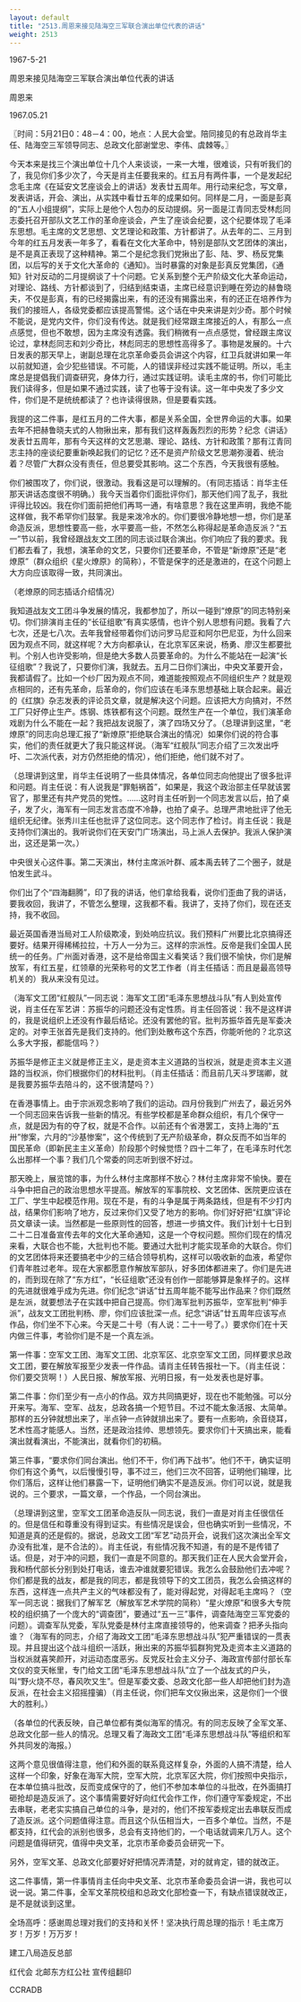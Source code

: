 ```yaml
---
layout: default
title: "2513.周恩来接见陆海空三军联合演出单位代表的讲话"
weight: 2513
---
```


1967-5-21

周恩来接见陆海空三军联合演出单位代表的讲话

周恩来

1967.05.21

〖时间：5月21日0：48－4：00，地点：人民大会堂。陪同接见的有总政肖华主任、陆海空三军领导同志、总政文化部谢堂忠、李伟、虞棘等。〗

今天本来是找三个演出单位十几个人来谈谈，一来一大堆，很难谈，只有听我们的了，我见你们多少次了，今天是肖主任要我来的。红五月有两件事，一个是发起纪念毛主席《在延安文艺座谈会上的讲话》发表廿五周年。用行动来纪念，写文章，发表讲话，开会、演出，从实践中看廿五年的成果如何。同样是二月，一面是彭真的“五人小组提纲”，实际上是他个人包办的反动提纲。另一面是江青同志受林彪同志委托召开部队文艺工作的革命座谈会，产生了座谈会纪要，这个纪要体现了毛泽东思想。毛主席的文艺思想、文艺理论和政策、方针都讲了。从去年的二、三月到今年的红五月发表一年多了，看看在文化大革命中，特别是部队文艺团体的演出，是不是真正表现了这种精神。第二个是纪念我们党揪出了彭、陆、罗、杨反党集团，以后写的关于文化大革命的《通知》。当时暴露的对象是彭真反党集团，《通知》针对反动的二月提纲谈了十个问题。它关系到整个无产阶级文化大革命运动，对理论、路线、方针都谈到了，归结到结束语，主席已经意识到睡在旁边的赫鲁晓夫，不仅是彭真，有的已经揭露出来，有的还没有揭露出来，有的还正在培养作为我们的接班人，各级党委都应该提高警惕。这个话在中央来讲是刘少奇。那个时候不能说，是党内文件，你们没有传达。就是我们经常跟主席接近的人，有那么一点点感觉，但也不敢想，因为主席没有透露。我们稍微有一点点感觉，曾经跟主席议论过，拿林彪同志和刘少奇比，林彪同志的思想性高得多了。事物是发展的。十六日发表的那天早上，谢副总理在北京革命委员会讲这个内容，红卫兵就讲如果一年以前就知道，会少犯些错误。不可能，人的错误非经过实践不能证明。所以，毛主席总是提倡我们调查研究，身体力行，通过实践证明。读毛主席的书，你们可能比我们读得多，但是如果不通过实践，读了也等于没有读。这一年中央发了多少文件，你们是不是统统都读了？也许读得很熟，但是要看实践。

我提的这二件事，是红五月的二件大事，都是关系全国，全世界命运的大事。如果去年不把赫鲁晓夫式的人物揪出来，那有我们这样轰轰烈烈的形势？纪念《讲话》发表廿五周年，那有今天这样的文艺思潮、理论、路线、方针和政策？那有江青同志主持的座谈纪要重新唤起我们的记忆？还不是资产阶级文艺思潮弥漫着、统治着？尽管广大群众没有责任，但总要受其影响。这二个东西，今天我很有感触。

你们被围攻了，你们说，很激动。我看这是可以理解的。（有同志插话：肖华主任那天讲话态度很不明确。）我今天当着你们面批评你们，那天他们闯了乱子，我批评得比较凶。我在你们面前把他们再骂一通，有啥意思？我在这里声明，我绝不能这样做，我不希罕你们鼓掌。我是来泼冷水的。你们要很冷静地想一想，你们是革命造反派，思想性要高一些，水平要高一些，不然怎么称得起是革命造反派？“五一”节以前，我曾经跟战友文工团的同志谈过联合演出。你们响应了我的要求。我们都去看了，我想，演革命的文艺，只要你们还要革命，不管是“新燎原”还是“老燎原”（群众组织《星火燎原》的简称），不管是保字的还是激进的，在这个问题上大方向应该取得一致，共同演出。

（老燎原的同志插话介绍情况）

我知道战友文工团斗争发展的情况，我都参加了，所以一碰到“燎原”的同志特别亲切。你们排演肖主任的“长征组歌”有真实感情，也许个别人思想有问题。我看了六七次，还是七八次。去年我曾经带着你们访问罗马尼亚和阿尔巴尼亚，为什么回来因为观点不同，就这样呢？大方向都承认，在北京军区来说，杨勇、廖汉生都要批判。个别人也许受影响，但是绝大多数人员要革命的。为什么不能站在一起演“长征组歌”？我说了，只要你们演，我就去。五月二日你们演出，中央文革要开会，我都请假了。比如一个纱厂因为观点不同，难道能按照观点不同组织生产？就是观点相同的，还有先革命，后革命的，你们应该在毛泽东思想基础上联合起来。最近的《红旗》杂志发表的评论员文章，就是解决这个问题。应该把大方向搞对，不然工厂只好停止生产。炼钢、炼铁都有这个问题。既然生产在一个单位，我们演革命戏剧为什么不能在一起？我把战友说服了，演了四场又分了。（总理讲到这里，“老燎原”的同志向总理汇报了“新燎原”拒绝联合演出的情况）如果你们说的符合事实，他们的责任就更大了我只能这样说。（海军“红舰队”同志介绍了三次发出呼吁、二次派代表，对方仍然拒绝的情况），他们拒绝，他们就不对了。

（总理讲到这里，肖华主任说明了一些具体情况，各单位同志向他提出了很多批评和问题。肖主任说：有人说我是“罪魁祸首”，如果是，我这个政治部主任早就该罢官了，那里还有共产党员的党性。……这时肖主任听到一个同志发言以后，拍了桌子，发了火，海军有一同志发言态度不冷静，也拍了桌子。总理严肃地批评了他无组织无纪律。张秀川主任也批评了这位同志。这个同志作了检讨。肖主任说：我是支持你们演出的。我听说你们在天安门广场演出，马上派人去保护。我派人保护演出，这还是第一次。）

中央很关心这件事。第二天演出，林付主席派叶群、戚本禹去转了二个圈子，就是怕发生武斗。

你们出了个“四海翻腾”，印了我的讲话，他们拿给我看，说你们歪曲了我的讲话，要我收回，我讲了，不管怎么整理，这我都不看。我讲了，支持了你们，现在还支持，我不收回。

最近英国香港当局对工人阶级欺凌，到处响应抗议。我们预料广州要比北京搞得还要好。结果开得稀稀拉拉，十万人一分为三。这样的宗派性。反帝是我们全国人民统一的任务。广州面对香港，这不是给帝国主义看笑话？我们很不愉快，你们是解放军，有红五星，红领章的光荣称号的文艺工作者（肖主任插话：而且是最高领导机关的）我从来没有见过。

（海军文工团“红舰队”一同志说：海军文工团“毛泽东思想战斗队”有人到处宣传说，肖主任在军艺讲：苏振华的问题还没有定性质。肖主任回答说：我不是这样讲的，我是说组织上还没有作最后结论。还没有罢他的官。批判苏振华首先是军委决定的。对李王张首先是我们支持的。他们到处散布这个东西，你能听他的？北京这么多大字报，都能信吗？）

苏振华是修正主义就是修正主义，是走资本主义道路的当权派，就是走资本主义道路的当权派，你们根据你们的材料批判。（肖主任插话：而且前几天斗罗瑞卿，就是我要苏振华去陪斗的，这不很清楚吗？）

在香港事情上。由于宗派观念影响了我们的运动。四月份我到广州去了，最近另外一个同志回来告诉我一些新的情况。有些学校都是革命群众组织，有几个保守一点，就是因为有的夺了权，就是不合作。以前还有个省港罢工，支持上海的“五卅”惨案，六月的“沙基惨案”，这个传统到了无产阶级革命，群众反而不如当年的国民革命（即新民主主义革命）阶段那个时候觉悟？四十二年了，在毛泽东时代怎么出那样一个事？我们几个常委的同志听到很不好过。

那天晚上，展览馆的事，为什么林付主席那样不放心？林付主席非常不愉快。要在斗争中把自己的政治思想水平提高。解放军的军事院校、文艺团体、医院更应该在工厂、学生中起模范作用。现在不是，有的斗争是属于两条路线，但是有不少打内战，结果你们影响了地方，反过来你们又受了地方的影响。你们好好把“红旗”评论员文章读一读。当然都是一些原则性的回答，想进一步搞文件。我们计划十七日到二十二日准备宣传去年的文化大革命通知，这是一个夺权问题。照你们现在的情况来看，大联合也不能，大批判也不能。要通过大批判才能实现革命的大联合。你们的文艺团体将来还要搞老中少的三结合领导机构，这样可以吸收新的血液，希望你们青年胜过老年。现在大家都愿意作解放军部队，好多团体都进来了。你们是先进的，而到现在除了“东方红”，“长征组歌”还没有创作一部能够算是象样子的。这样的先进就很难乎成为先进。你们纪念“讲话”廿五周年能不能写出作品来？你们既然是左派，就要想法子在实践中把自己提高。你们海军批判苏振华，空军批判“伸手派”，战友文工团批判杨、廖，你们应该批深一点。纪念“讲话”廿五周年应该写点作品，你们坐不下心来。今天是二十号（有人说：二十一号了。）要求你们在十天内做三件事，考验你们是不是一个真左派。

第一件事：空军文工团、海军文工团、北京军区、北京空军文工团，同样要求总政文工团，要在解放军报至少发表一件作品。请肖主任转告报社一下。（肖主任说：你们要交货啊！）人民日报、解放军报、光明日报，有一处发表也是好事。

第二件事：你们至少有一点小的作品。双方共同搞更好，现在也不能勉强。可以分开来写。海军、空军、战友，总政各搞一个短节目。不过不能太象活报、太简单。那样的五分钟就想出来了，半点钟一点钟就排出来了。要有一点影响，余音绕耳，艺术性高才能感人。当然，还是政治挂帅、思想领先。要求你们十天搞出来，能看演出就看演出，不能演出，就看你们的初稿。

第三件事，“要求你们同台演出。他们不干，你们再下战书”。他们不干，确实证明你们有这个勇气，以后慢慢引导，事不过三，他们三次不回答，证明他们输理，比你们落后，这样让他们暴露一下，证明他们确实不是造反派。你们可以说，就是我说的。三个要求，一篇文章，一个作品，一个同台演出。

（总理讲到这里，空军文工团革命造反队一同志说，我们一直是对肖主任很信任的。但是信任和尊重没有得到证实。有些情况是误会，但也确实听到一些情况，不知道是真的还是假的。据说，总政文工团“军艺”动员开会，说我们这次演出全军文办没有批准，是不合法的）。肖主任说，有些情况我不知道，有的是不是传错了话。但是，对于冲的问题，我们一直是不同意的。那天我们正在人民大会堂开会，我和杨代部长分别到处打电话，谁去冲谁就要犯错误。我怎么会鼓励他们去冲呢？你们都是我的战友，都是我的同志，都是我领导下的文工团员，我怎么会搞这样的东西，这样连一点共产主义的气味都没有了，能对得起党，对得起毛主席吗？（空军一同志说：据我们了解军艺（解放军艺术学院的简称）“星火燎原”和很多大专院校的组织搞了一个庞大的“调查团”，要通过“五一三”事件，调查陆海空三军党委的问题）。调查军队党委，军队党委是林付主席直接领导的，他来调查？把矛头指向谁？（海军有的同志，介绍了海政文工团“毛泽东思想战斗队”犯严重错误的一贯表现。并且提出这个战斗组织一活跃，揪出来的苏振华狐群狗党及走资本主义道路的当权派就喜笑颜开，对运动态度恶劣。反党反社会主义分子、海政宣传部付部长车文仪的变天帐里，专门给文工团“毛泽东思想战斗队”立了一个战友式的户头，叫“野火烧不尽，春风吹又生”。但是军委文委、总政文化部一些人却把他们封为造反派，在社会主义招摇撞骗）（肖主任说，你们把车文仪揪出来，这是你们一个很大的胜利。）

（各单位的代表反映，自己单位都有类似海军的情况。有的同志反映了全军文革、总政文化部一些人的情况。总理又看了海政文工团“毛泽东思想战斗队”等组织和军外共同发的海报。）

这两个意见很值得注意，他们和外面的联系竟这样复杂，外面的人搞不清楚，给人这样一个印象，好象在海军大院，空军大院，北京军区大院，你们按照中央指示，在本单位搞斗批改，反而变成保守的了，他们不参加本单位的斗批改，在外面搞打砸抢却是造反派了。这个事情需要好好向红代会作工作，你们遵守军委规定，不出去串联，老老实实搞自己单位的斗争，是对的，他们不按军委规定出去串联反而成了造反派。这个问题值得注意。而且这个队伍相当大，一百多个单位。当然，不是都支持，红代会的派别也很多，总会有支持他们的，一个电话就调来几万人。这个问题是值得研究，值得中央文革，北京市革命委员会研究一下。

另外，空军文革、总政文化部要好好把情况弄清楚，对的就肯定，错的就改正。

这二件事情，第一件事情肖主任向中央文革、北京市革命委员会讲一讲，我也可以说一说。第二件事，全军文革院校组和总政文化部检查一下，有缺点错误就改正，是不是就谈到这里。

全场高呼：感谢周总理对我们的支持和关怀！坚决执行周总理的指示！毛主席万岁！万岁！万万岁！

建工八局造反总部

红代会  北邮东方红公社  宣传组翻印

CCRADB

